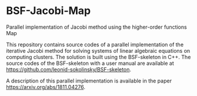 # BSF-Jacobi-Map
Parallel implementation of Jacobi method using the higher-order functions Map

This repository contains source codes of a parallel implementation of the iterative Jacobi method for solving systems of linear algebraic equations on computing clusters. The solution is built using the BSF-skeleton in C++. The source codes of the BSF-skeleton with a user manual are available at https://github.com/leonid-sokolinsky/BSF-skeleton.

A description of this parallel implementation is available in the paper https://arxiv.org/abs/1811.04276.
